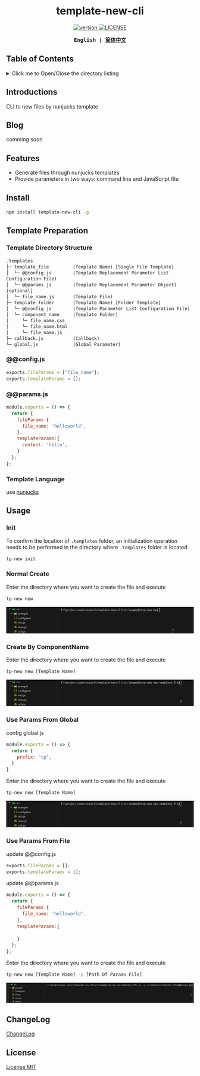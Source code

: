 <h1 align="center">template-new-cli</h1>

<p align="center">
  <a href="https://github.com/shilim-developer/template-new-cli/blob/master">
    <img alt="version" src="https://img.shields.io/github/package-json/v/shilim-developer/template-new-cli"/>
  </a>
  <a href="https://github.com/shilim-developer/template-new-cli/blob/master/LICENSE">
    <img alt="LICENSE" src="https://img.shields.io/github/license/shilim-developer/template-new-cli"/>
  </a>
</p>

<div align="center">
<strong>
<samp>

English | [简体中文](README.zh-Hans.md)

</samp>
</strong>
</div>

## Table of Contents

<details>
  <summary>Click me to Open/Close the directory listing</summary>

- [Introductions](#introductions)
- [Blog](#blog)
- [Features](#features)
- [Install](#install)
- [Template Preparation](#template-preparation)
- [Usage](#usage)
  - [Init](#init)
  - [Normal Create](#normal-create)
  - [Create By ComponentName](#create-by-componentname)
  - [Use Params From Global](#use-params-from-global)
  - [Use Params From File](#use-params-from-file)
- [ChangeLog](#changelog)
- [License](#license)

</details>

## Introductions

CLI to new files by nunjucks template

## Blog

comming soon

## Features

- Generate files through nunjucks templates
- Provide parameters in two ways: command line and JavaScript file

## Install

```sh
npm install template-new-cli -g
```

## Template Preparation
### Template Directory Structure

```
.templates                          
├─ template_file         (Template Name) [Single File Template]
│  └─ @@config.js        (Template Replacement Parameter List Configuration File)
│  └─ @@params.js        (Template Replacement Parameter Object) [optional]
│  └─ file_name.js       (Template File)               
├─ template_folder       (Template Name) [Folder Template]
│  └─ @@config.js        (Template Parameter List Configuration File)
│  └─ component_name     (Template Folder)    
│     └─ file_name.css     
│     └─ file_name.html 
│     └─ file_name.js 
├─ callback.js           (Callback)    
└─ global.js             (Global Parameter)
```
### @@config.js

```javascript
exports.fileParams = ["file_name"];
exports.templateParams = [];
```
### @@params.js
```javascript
module.exports = () => {
  return {
    fileParams:{
      file_name: 'helloworld',
    },
    templateParams:{
      content: 'hello',
    }
  };
};
```
### Template Language 
use  [nunjucks](https://github.com/mozilla/nunjucks)

## Usage

### Init
To confirm the location of `.templates` folder, an initialization operation needs to be performed in the directory where `.templates` folder is located
```sh
tp-new init
```

### Normal Create
Enter the directory where you want to create the file and execute
```sh
tp-new new
```
![normal_new](assets/normal_new.gif)

### Create By ComponentName
Enter the directory where you want to create the file and execute
```sh
tp-new new [Template Name]
```
![template_name_new](assets/template_name_new.gif)

### Use Params From Global
config global.js
```javascript
module.exports = () => {
  return {
    prefix: "tp",
  }
}
```
Enter the directory where you want to create the file and execute
```sh
tp-new new [Template Name]
```
![template_name_new](assets/template_name_new.gif)

### Use Params From File
update @@config.js
```javascript
exports.fileParams = [];
exports.templateParams = [];
```
update @@params.js
```javascript
module.exports = () => {
  return {
    fileParams:{
      file_name: 'helloworld',
    },
    templateParams:{
      
    }
  };
};

```
Enter the directory where you want to create the file and execute
```sh
tp-new new [Template Name] -p [Path Of Params File]
```
![template_name_params_new](assets/template_name_params_new.gif)

## ChangeLog

[ChangeLog](./CHANGELOG.md)

## License

[License MIT](./LICENSE)
